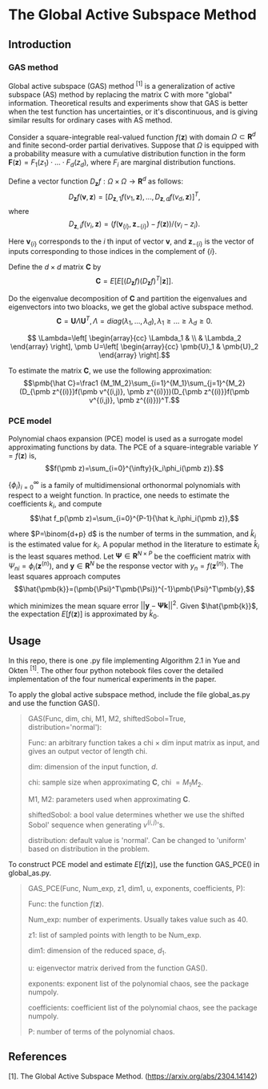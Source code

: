 # The Global Active Subspace Method
## Introduction
### GAS method
Global active subspace (GAS) method <sup>[1]</sup> is a generalization of active subspace (AS) method by replacing the matrix C with more "global" information. Theoretical results and experiments show that GAS is better when the test function has uncertainties, or it's discontinuous, and is giving similar results for ordinary cases with AS method.

Consider a square-integrable real-valued function $f(\pmb z)$ with domain $\Omega\subset\pmb R^d$ and finite second-order partial derivatives. Suppose that $\Omega$ is equipped with a probability measure with a cumulative distribution function in the form $\pmb F(\pmb z)=F_1(z_1)\cdot \ldots \cdot F_d(z_d)$, where $F_i$ are marginal distribution functions. 

Define a vector function $D_{\pmb z}f:\Omega\times\Omega\rightarrow\pmb R^d$ as follows: 
$$D_{\pmb z}f(\pmb v,\pmb z)=[D_{\pmb z,1}f(v_{1},\pmb z),...,D_{\pmb z,d}f(v_{d},\pmb z)]^T,$$
where
$$D_{\pmb z,i}f(v_{i},\pmb z)=(f(\pmb v_{\lbrace i\rbrace},\pmb z_{-\lbrace i\rbrace})-f(\pmb z))/(v_{i}-z_{i}).$$

Here $\pmb v_{\lbrace i\rbrace}$ corresponds to the $i$ th input of vector $\pmb v$, and $\pmb z_{-\lbrace i\rbrace}$ is the vector of inputs corresponding to those indices in the complement of ${\lbrace i\rbrace}$. 

Define the $d\times d$ matrix $\pmb C$ by
$$\pmb C=E[E[(D_{\pmb z}f)(D_{\pmb z}f)^T|\pmb z]].$$

Do the eigenvalue decomposition of $\pmb C$ and partition the eigenvalues and eigenvectors into two bloacks, we get the global active subspace method.
$$\pmb C=\pmb U\Lambda \pmb U^T,\Lambda=diag(\lambda_1,...,\lambda_d), \lambda_1\geq...\geq \lambda_d\geq 0.$$

$$
\Lambda=\left[
\begin{array}{cc}
    \Lambda_1 &  \\
     & \Lambda_2
\end{array}
\right],   
\pmb U=\left[
\begin{array}{cc}
    \pmb{U}_1 &  \pmb{U}_2
\end{array}
\right].$$


To estimate the matrix $\pmb C$, we use the following approximation:
$$\pmb{\hat C}=\frac1 {M_1M_2}\sum_{i=1}^{M_1}\sum_{j=1}^{M_2}(D_{\pmb z^{(i)}}f(\pmb v^{(i,j)}, \pmb z^{(i)}))(D_{\pmb z^{(i)}}f(\pmb v^{(i,j)}, \pmb z^{(i)}))^T.$$

### PCE model
Polynomial chaos expansion (PCE) model is used as a surrogate model approximating functions by data. The PCE of a square-integrable variable $Y=f(\pmb z)$ is,
$$f(\pmb z)=\sum_{i=0}^{\infty}{k_i\phi_i(\pmb z)}.$$

$\lbrace\phi_i\rbrace_{i=0}^{\infty}$ is a family of multidimensional orthonormal polynomials with respect to a weight function. In practice, one needs to estimate the coefficients $k_i$, and compute 
$$\hat f_p(\pmb z)=\sum_{i=0}^{P-1}{\hat k_i\phi_i(\pmb z)},$$

where $P=\binom{d+p} d$ is the number of terms in the summation, and $\hat k_i$ is the estimated value for $k_i$. A popular method in the literature to estimate $\hat k_i$ is the least squares method. Let $\pmb{\Psi}\in\pmb{R}^{N\times P}$ be the coefficient matrix with $\Psi_{ni}=\phi_i(\pmb{z}^{(n)})$, and $\pmb{y}\in\pmb{R}^{N}$ be the response vector with $y_n=f(\pmb{z}^{(n)})$. The least squares approach computes 
$$\hat{\pmb{k}}=(\pmb{\Psi}^T\pmb{\Psi})^{-1}\pmb{\Psi}^T\pmb{y},$$

which minimizes the mean square error $||\pmb{y}-\pmb{\Psi}\pmb{k}||^2$. Given $\hat{\pmb{k}}$, the expectation $E[f(\pmb z)]$ is approximated by $\hat k_0$.


## Usage
In this repo, there is one .py file implementing Algorithm 2.1 in Yue and Okten <sup>[1]</sup>. The other four python notebook files cover the detailed implementation of the four numerical experiments in the paper.

To apply the global active subspace method, include the file global_as.py and use the function GAS(). 

>GAS(Func, dim, chi, M1, M2, shiftedSobol=True, distribution='normal'):
>
>Func: an arbitrary function takes a chi $\times$ dim input matrix as input, and gives an output vector of length chi.
>
>dim: dimension of the input function, $d$.
>
>chi: sample size when approximating $\pmb C$, chi $=M_1M_2$.
>
>M1, M2: parameters used when approximating $\pmb C$.
>
>shiftedSobol: a bool value determines whether we use the shifted Sobol' sequence when generating $v^{(i,j)}$'s.
>
>distribution: default value is 'normal'. Can be changed to 'uniform' based on distribution in the problem.

To construct PCE model and estimate $E[f(\pmb z)]$, use the function GAS_PCE() in global_as.py.

>GAS_PCE(Func, Num_exp, z1, dim1, u, exponents, coefficients, P):
>
>Func: the function $f(\pmb z)$.
>
>Num_exp: number of experiments. Usually takes value such as $40$.
>
>z1: list of sampled points with length to be Num_exp.
>
>dim1: dimension of the reduced space, $d_1$.
>
>u: eigenvector matrix derived from the function GAS(). 
>
>exponents: exponent list of the polynomial chaos, see the package numpoly.
>
>coefficients: coefficient list of the polynomial chaos, see the package numpoly.
>
>P: number of terms of the polynomial chaos.


## References

[1]. The Global Active Subspace Method. (https://arxiv.org/abs/2304.14142)
